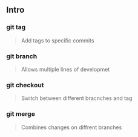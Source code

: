 ## Intro

### git tag
> Add tags to specific commits

### git branch
> Allows multiple lines of developmet

### git checkout
> Switch between different bracnches and tag

### git merge
> Combines changes on diffrent branches






















